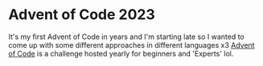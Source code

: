 # Advent of Code 2023

It's my first Advent of Code in years and I'm starting late so I wanted to come up with some different approaches in different languages x3
[Advent of Code](https://adventofcode.com/2023) is a challenge hosted yearly for beginners and 'Experts' lol. 